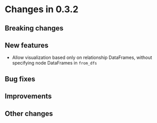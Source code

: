 # Changes in 0.3.2


## Breaking changes


## New features

* Allow visualization based only on relationship DataFrames, without specifying node DataFrames in `from_dfs`

## Bug fixes


## Improvements


## Other changes
